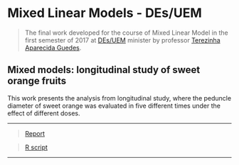 # Mixed Linear Models - DEs/UEM #

> The final work developed for the course of Mixed Linear Model in the first semester of 2017 at [DEs/UEM](http://www.des.uem.br/) minister by professor [Terezinha Aparecida Guedes](http://buscatextual.cnpq.br/buscatextual/visualizacv.do?metodo=apresentar&id=K4783137J6).

## Mixed models: longitudinal study of sweet orange fruits

This work presents the analysis from longitudinal study, where the peduncle diameter of sweet orange was evaluated in five different times under the effect of different doses.


***
> [Report](https://github.com/AndrMenezes/mm2017/raw/master/report.pdf)

> [R script](https://github.com/AndrMenezes/mm2017/blob/master/analysis.R)
***



